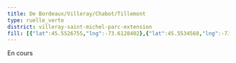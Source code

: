 ```yaml
---
title: De Bordeaux/Villeray/Chabot/Tillemont
type: ruelle_verte
district: villeray-saint-michel-parc-extension
fill: [{"lat":45.5526755,"lng":-73.6128402},{"lat":45.5534568,"lng":-73.6147285}]
---
```


En cours